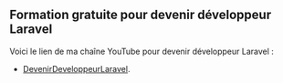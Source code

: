
## Formation gratuite pour devenir développeur Laravel

Voici le lien de ma chaîne YouTube pour devenir développeur Laravel :

- [DevenirDeveloppeurLaravel](https://www.youtube.com/@DevenirDeveloppeurLaravel).
